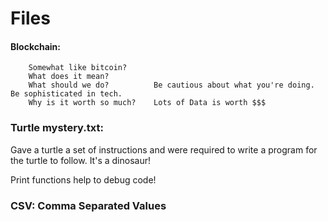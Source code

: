 # Files
#### Blockchain:
        Somewhat like bitcoin?
        What does it mean?          
        What should we do?          Be cautious about what you're doing. Be sophisticated in tech.
        Why is it worth so much?    Lots of Data is worth $$$

### Turtle mystery.txt:
Gave a turtle a set of instructions and were required to write a program for the turtle to follow.
It's a dinosaur!

Print functions help to debug code!

### CSV: Comma Separated Values

